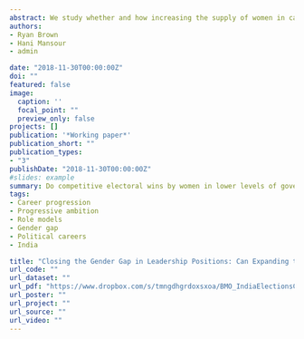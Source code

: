 ```yaml
---
abstract: We study whether and how increasing the supply of women in career stages that precede high-level positions affects female representation at the top of the career ladder. We exploit state legislature elections narrowly won by female candidates to examine the effect of expanding the pipeline of women in local politics on subsequent female representation and success in parliamentary elections. For each additional state legislature election won by a woman, there is a 34 percent increase in the number of female candidates contesting in the subsequent parliamentary election. The effect can be traced to new candidates rather than career politicians. The average vote share received per female candidate also increases, indicating that exposure to local female politicians likely leads to updated beliefs about the viability of new female politicians at the national level.
authors:
- Ryan Brown
- Hani Mansour
- admin

date: "2018-11-30T00:00:00Z"
doi: ""
featured: false
image:
  caption: ''
  focal_point: ""
  preview_only: false
projects: []
publication: '*Working paper*'
publication_short: ""
publication_types:
- "3"
publishDate: "2018-11-30T00:00:00Z"
#slides: example
summary: Do competitive electoral wins by women in lower levels of government spur later political participation by women at the national level?
tags:
- Career progression
- Progressive ambition
- Role models
- Gender gap
- Political careers
- India

title: "Closing the Gender Gap in Leadership Positions: Can Expanding the Pipeline Increase Parity?"
url_code: ""
url_dataset: ""
url_pdf: "https://www.dropbox.com/s/tmngdhgrdoxsxoa/BMO_IndiaElectionsCareers_Nov2018.pdf?dl=0"
url_poster: ""
url_project: ""
url_source: ""
url_video: ""
---
```

